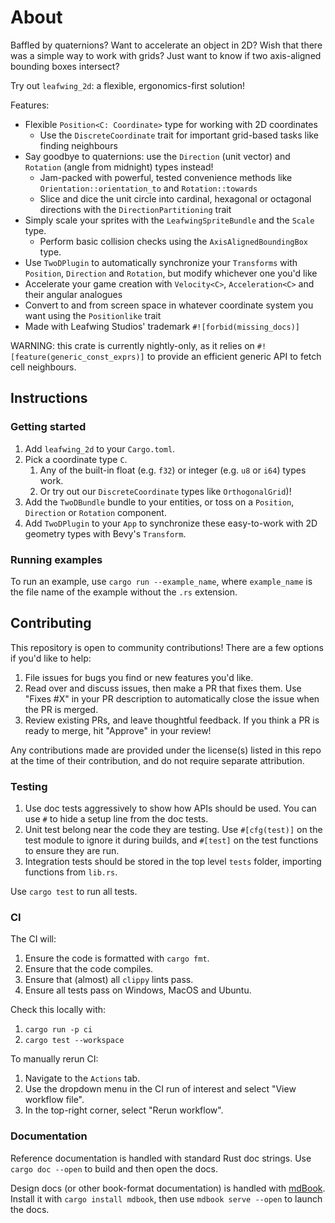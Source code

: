 # About

Baffled by quaternions?
Want to accelerate an object in 2D?
Wish that there was a simple way to work with grids?
Just want to know if two axis-aligned bounding boxes intersect?

Try out `leafwing_2d`: a flexible, ergonomics-first solution!

Features:

- Flexible `Position<C: Coordinate>` type for working with 2D coordinates
  - Use the `DiscreteCoordinate` trait for important grid-based tasks like finding neighbours
- Say goodbye to quaternions: use the `Direction` (unit vector) and `Rotation` (angle from midnight) types instead!
  - Jam-packed with powerful, tested convenience methods like `Orientation::orientation_to` and `Rotation::towards`
  - Slice and dice the unit circle into cardinal, hexagonal or octagonal directions with the `DirectionPartitioning` trait
- Simply scale your sprites with the `LeafwingSpriteBundle` and the `Scale` type.
  - Perform basic collision checks using the `AxisAlignedBoundingBox` type.
- Use `TwoDPlugin` to automatically synchronize your `Transforms` with `Position`, `Direction` and `Rotation`, but modify whichever one you'd like
- Accelerate your game creation with `Velocity<C>`, `Acceleration<C>` and their angular analogues
- Convert to and from screen space in whatever coordinate system you want using the `Positionlike` trait
- Made with Leafwing Studios' trademark `#![forbid(missing_docs)]`

WARNING: this crate is currently nightly-only, as it relies on `#![feature(generic_const_exprs)]` to provide an efficient generic API to fetch cell neighbours.

## Instructions

### Getting started

1. Add `leafwing_2d` to your `Cargo.toml`.
2. Pick a coordinate type `C`.
   1. Any of the built-in float (e.g. `f32`) or integer (e.g. `u8` or `i64`) types work.
   2. Or try out our `DiscreteCoordinate` types like `OrthogonalGrid`)!
3. Add the `TwoDBundle` bundle to your entities, or toss on a `Position`, `Direction` or `Rotation` component.
4. Add `TwoDPlugin` to your `App` to synchronize these easy-to-work with 2D geometry types with Bevy's `Transform`.

### Running examples

To run an example, use `cargo run --example_name`, where `example_name` is the file name of the example without the `.rs` extension.

## Contributing

This repository is open to community contributions!
There are a few options if you'd like to help:

1. File issues for bugs you find or new features you'd like.
2. Read over and discuss issues, then make a PR that fixes them. Use "Fixes #X" in your PR description to automatically close the issue when the PR is merged.
3. Review existing PRs, and leave thoughtful feedback. If you think a PR is ready to merge, hit "Approve" in your review!

Any contributions made are provided under the license(s) listed in this repo at the time of their contribution, and do not require separate attribution.

### Testing

1. Use doc tests aggressively to show how APIs should be used.
You can use `#` to hide a setup line from the doc tests.
2. Unit test belong near the code they are testing. Use `#[cfg(test)]` on the test module to ignore it during builds, and `#[test]` on the test functions to ensure they are run.
3. Integration tests should be stored in the top level `tests` folder, importing functions from `lib.rs`.

Use `cargo test` to run all tests.

### CI

The CI will:

1. Ensure the code is formatted with `cargo fmt`.
2. Ensure that the code compiles.
3. Ensure that (almost) all `clippy` lints pass.
4. Ensure all tests pass on Windows, MacOS and Ubuntu.

Check this locally with:

1. `cargo run -p ci`
2. `cargo test --workspace`

To manually rerun CI:

1. Navigate to the `Actions` tab.
2. Use the dropdown menu in the CI run of interest and select "View workflow file".
3. In the top-right corner, select "Rerun workflow".

### Documentation

Reference documentation is handled with standard Rust doc strings.
Use `cargo doc --open` to build and then open the docs.

Design docs (or other book-format documentation) is handled with [mdBook](https://rust-lang.github.io/mdBook/index.html).
Install it with `cargo install mdbook`, then use `mdbook serve --open` to launch the docs.
